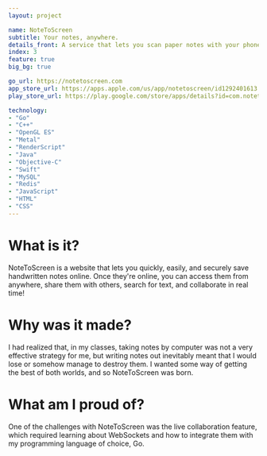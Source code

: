 ```yaml
---
layout: project

name: NoteToScreen
subtitle: Your notes, anywhere.
details_front: A service that lets you scan paper notes with your phone, save them to the cloud, share them with others, and access them anywhere.
index: 3
feature: true
big_bg: true

go_url: https://notetoscreen.com
app_store_url: https://apps.apple.com/us/app/notetoscreen/id1292401613
play_store_url: https://play.google.com/store/apps/details?id=com.notetoscreen.android

technology:
- "Go"
- "C++"
- "OpenGL ES"
- "Metal"
- "RenderScript"
- "Java"
- "Objective-C"
- "Swift"
- "MySQL"
- "Redis"
- "JavaScript"
- "HTML"
- "CSS"
---
```

# What is it?
NoteToScreen is a website that lets you quickly, easily, and securely save handwritten notes online. Once they're online, you can access them from anywhere, share them with others, search for text, and collaborate in real time!

# Why was it made?
I had realized that, in my classes, taking notes by computer was not a very effective strategy for me, but writing notes out inevitably meant that I would lose or somehow manage to destroy them. I wanted some way of getting the best of both worlds, and so NoteToScreen was born.

# What am I proud of?
One of the challenges with NoteToScreen was the live collaboration feature, which required learning about WebSockets and how to integrate them with my programming language of choice, Go.